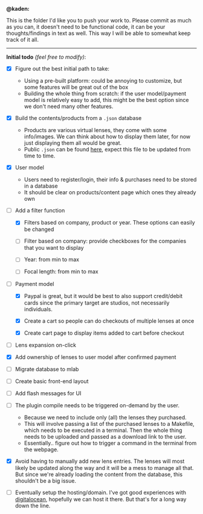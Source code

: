 **@kaden:**

This is the folder I'd like you to push your work to. Please commit as much as you can, it doesn't need to be functional code, it can be your thoughts/findings in text as well. This way I will be able to somewhat keep track of it all.


------------



**Initial todo** *(feel free to modify)*:

- [x] Figure out the best initial path to take:
	- Using a pre-built platform: could be annoying to customize, but some features will be great out of the box
	- Building the whole thing from scratch: if the user model/payment model is relatively easy to add, this might be the best option since we don't need many other features.
	
	
- [x] Build the contents/products from a `.json` database
	- Products are various virtual lenses, they come with some info/images. We can think about how to display them later, for now just displaying them all would be great.
	- Public `.json` can be found [here](https://github.com/zpelgrims/lentil/blob/master/www/json/lenses_public.json), expect this file to be updated from time to time.
	

- [x] User model
	- Users need to register/login, their info & purchases need to be stored in a database
	- It should be clear on products/content page which ones they already own


- [ ] Add a filter function
	- [x] Filters based on company, product or year. These options can easily
	be changed
	- [ ] Filter based on company: provide checkboxes for the companies that you want to display
	- [ ] Year: from min to max
	- [ ] Focal length: from min to max

	
- [ ] Payment model
	- [x] Paypal is great, but it would be best to also support credit/debit cards since the primary target are studios, not necessarily individuals.
	- [x] Create a cart so people can do checkouts of multiple lenses at once
	- [x] Create cart page to display items added to cart before checkout


- [ ] Lens expansion on-click


- [x] Add ownership of lenses to user model after confirmed payment


- [ ] Migrate database to mlab


- [ ] Create basic front-end layout


- [ ] Add flash messages for UI
	
	
- [ ] The plugin compile needs to be triggered on-demand by the user.
	- Because we need to include only (all) the lenses they purchased. 
	- This will involve passing a list of the purchased lenses to a Makefile, which needs to be executed in a terminal. Then the whole thing needs to be uploaded and passed as a download link to the user.
	- Essentially.. figure out how to trigger a command in the terminal from the webpage.
	
	
- [x] Avoid having to manually add new lens entries. The lenses will most likely be updated along the way and it will be a mess to manage all that. But since we're already loading the content from the database, this shouldn't be a big issue.

	
- [ ] Eventually setup the hosting/domain. I've got good experiences with [digitalocean](https://www.digitalocean.com "digitalocean.com"), hopefully we can host it there. But that's for a long way down the line.